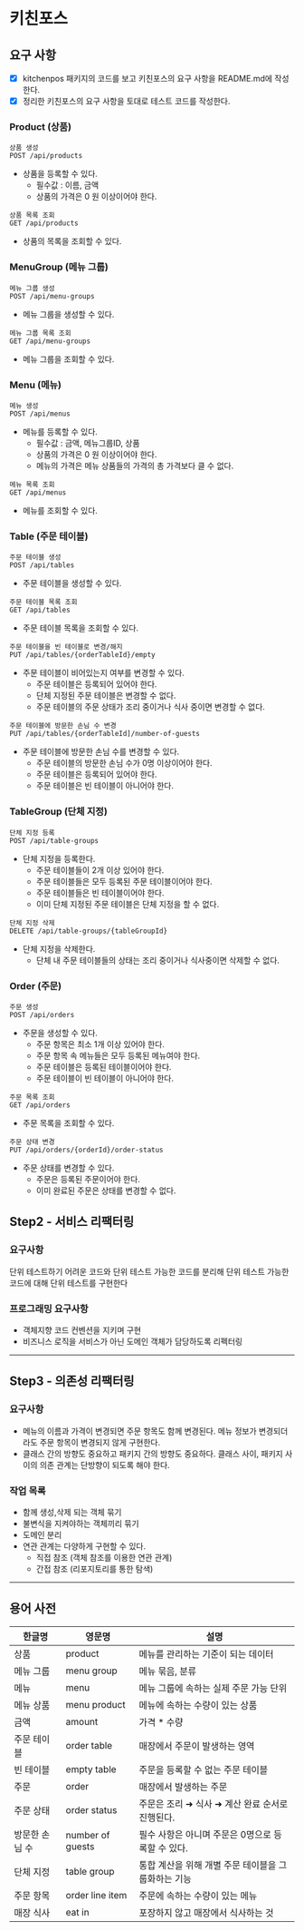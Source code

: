 # 키친포스

## 요구 사항

- [X] kitchenpos 패키지의 코드를 보고 키친포스의 요구 사항을 README.md에 작성한다.
- [X] 정리한 키친포스의 요구 사항을 토대로 테스트 코드를 작성한다.

### Product (상품)

```text
상품 생성
POST /api/products
```

- 상품을 등록할 수 있다.
  - 필수값 : 이름, 금액
  - 상품의 가격은 0 원 이상이어야 한다.

```text
상품 목록 조회
GET /api/products
```

- 상품의 목록을 조회할 수 있다.

### MenuGroup (메뉴 그룹)

```text
메뉴 그룹 생성
POST /api/menu-groups
```

- 메뉴 그룹을 생성할 수 있다.

```text
메뉴 그룹 목록 조회
GET /api/menu-groups
```

- 메뉴 그룹을 조회할 수 있다.


### Menu (메뉴)

```text
메뉴 생성
POST /api/menus
```

- 메뉴를 등록할 수 있다.
    - 필수값 : 금액, 메뉴그룹ID, 상품
    - 상품의 가격은 0 원 이상이어야 한다.
    - 메뉴의 가격은 메뉴 상품들의 가격의 총 가격보다 클 수 없다.

```text
메뉴 목록 조회
GET /api/menus
```

- 메뉴를 조회할 수 있다.

### Table (주문 테이블)

```text
주문 테이블 생성
POST /api/tables
```

- 주문 테이블을 생성할 수 있다.

```text
주문 테이블 목록 조회
GET /api/tables
```

- 주문 테이블 목록을 조회할 수 있다.

```text
주문 테이블을 빈 테이블로 변경/해지
PUT /api/tables/{orderTableId}/empty
```

- 주문 테이블이 비어있는지 여부를 변경할 수 있다.
  - 주문 테이블은 등록되어 있어야 한다.
  - 단체 지정된 주문 테이블은 변경할 수 없다.
  - 주문 테이블의 주문 상태가 조리 중이거나 식사 중이면 변경할 수 없다.

```text
주문 테이블에 방문한 손님 수 변경
PUT /api/tables/{orderTableId]/number-of-guests
```

- 주문 테이블에 방문한 손님 수를 변경할 수 있다.
  - 주문 테이블의 방문한 손님 수가 0명 이상이어야 한다.
  - 주문 테이블은 등록되어 있어야 한다.
  - 주문 테이블은 빈 테이블이 아니어야 한다.

### TableGroup (단체 지정)

```text
단체 지정 등록
POST /api/table-groups
```

- 단체 지정을 등록한다.
  - 주문 테이블들이 2개 이상 있어야 한다.
  - 주문 테이블들은 모두 등록된 주문 테이블이어야 한다.
  - 주문 테이블들은 빈 테이블이어야 한다.
  - 이미 단체 지정된 주문 테이블은 단체 지정을 할 수 없다.

```text
단체 지정 삭제
DELETE /api/table-groups/{tableGroupId}
```

- 단체 지정을 삭제한다.
  - 단체 내 주문 테이블들의 상태는 조리 중이거나 식사중이면 삭제할 수 없다.


### Order (주문)

```text
주문 생성
POST /api/orders
```

- 주문을 생성할 수 있다.
  - 주문 항목은 최소 1개 이상 있어야 한다.
  - 주문 항목 속 메뉴들은 모두 등록된 메뉴여야 한다.
  - 주문 테이블은 등록된 테이블이어야 한다.
  - 주문 테이블이 빈 테이블이 아니어야 한다.

```text
주문 목록 조회
GET /api/orders
```

- 주문 목록을 조회할 수 있다.

```text
주문 상태 변경
PUT /api/orders/{orderId}/order-status
```

- 주문 상태를 변경할 수 있다.
  - 주문은 등록된 주문이어야 한다.
  - 이미 완료된 주문은 상태를 변경할 수 없다.


## Step2 - 서비스 리팩터링

### 요구사항

단위 테스트하기 어려운 코드와 단위 테스트 가능한 코드를 분리해 단위 테스트 가능한 코드에 대해 단위 테스트를 구현한다

### 프로그래밍 요구사항

- 객체지향 코드 컨벤션을 지키며 구현
- 비즈니스 로직을 서비스가 아닌 도메인 객체가 담당하도록 리펙터링

---

## Step3 - 의존성 리팩터링

### 요구사항
- 메뉴의 이름과 가격이 변경되면 주문 항목도 함께 변경된다. 메뉴 정보가 변경되더라도 주문 항목이 변경되지 않게 구현한다.
- 클래스 간의 방향도 중요하고 패키지 간의 방향도 중요하다. 클래스 사이, 패키지 사이의 의존 관계는 단방향이 되도록 해야 한다.

### 작업 목록
- 함께 생성,삭제 되는 객체 묶기
- 불변식을 지켜야하는 객체끼리 묶기
- 도메인 분리
- 연관 관계는 다양하게 구현할 수 있다.
  - 직접 참조 (객체 참조를 이용한 연관 관계)
  - 간접 참조 (리포지토리를 통한 탐색)

---


## 용어 사전

| 한글명 | 영문명 | 설명 |
| --- | --- | --- |
| 상품 | product | 메뉴를 관리하는 기준이 되는 데이터 |
| 메뉴 그룹 | menu group | 메뉴 묶음, 분류 |
| 메뉴 | menu | 메뉴 그룹에 속하는 실제 주문 가능 단위 |
| 메뉴 상품 | menu product | 메뉴에 속하는 수량이 있는 상품 |
| 금액 | amount | 가격 * 수량 |
| 주문 테이블 | order table | 매장에서 주문이 발생하는 영역 |
| 빈 테이블 | empty table | 주문을 등록할 수 없는 주문 테이블 |
| 주문 | order | 매장에서 발생하는 주문 |
| 주문 상태 | order status | 주문은 조리 ➜ 식사 ➜ 계산 완료 순서로 진행된다. |
| 방문한 손님 수 | number of guests | 필수 사항은 아니며 주문은 0명으로 등록할 수 있다. |
| 단체 지정 | table group | 통합 계산을 위해 개별 주문 테이블을 그룹화하는 기능 |
| 주문 항목 | order line item | 주문에 속하는 수량이 있는 메뉴 |
| 매장 식사 | eat in | 포장하지 않고 매장에서 식사하는 것 |

